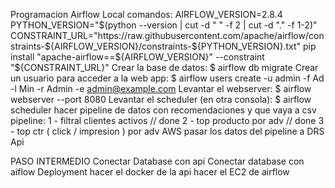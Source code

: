 
Programacion
        Airflow 
            Local 
                comandos: 
                    AIRFLOW_VERSION=2.8.4
                    PYTHON_VERSION="$(python --version | cut -d " " -f 2 | cut -d "." -f 1-2)"
                    CONSTRAINT_URL="https://raw.githubusercontent.com/apache/airflow/constraints-${AIRFLOW_VERSION}/constraints-${PYTHON_VERSION}.txt"
                    pip install "apache-airflow==${AIRFLOW_VERSION}" --constraint "${CONSTRAINT_URL}"
                    Crear la base de datos:
                        $ airflow db migrate
                    Crear un usuario para acceder a la web app:
                        $ airflow users create -u admin -f Ad -l Min -r Admin -e admin@example.com
                    Levantar el webserver:
                        $ airflow webserver --port 8080
                    Levantar el scheduler (en otra consola):
                        $ airflow scheduler
                hacer pipeline de datos con recomendaciones y que vaya a csv
                pipeline: 
                    1 - filtral clientes activos // done
                    2 - top producto por adv // done
                    3 - top ctr ( click / impresion ) por adv
            AWS 
                pasar los datos del pipeline a DRS
        Api

PASO INTERMEDIO
    Conectar Database con api 
    Conectar database con aiflow
Deployment
    hacer el docker de la api 
    hacer el EC2 de airflow 